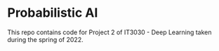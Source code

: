 # Probabilistic AI
This repo contains code for Project 2 of IT3030 - Deep Learning taken during the spring of 2022.